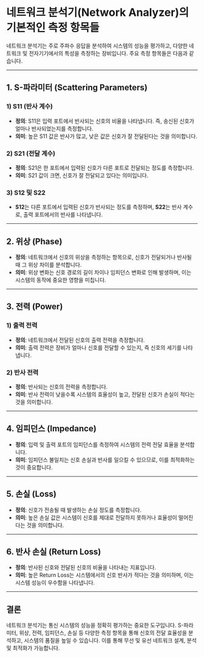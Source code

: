 # 네트워크 분석기(Network Analyzer)의 기본적인 측정 항목들

네트워크 분석기는 주로 주파수 응답을 분석하여 시스템의 성능을 평가하고, 다양한 네트워크 및 전자기기에서의 특성을 측정하는 장비입니다. 주요 측정 항목들은 다음과 같습니다.

---

## 1. **S-파라미터 (Scattering Parameters)**

### **1) S11 (반사 계수)**
- **정의**: S11은 입력 포트에서 반사되는 신호의 비율을 나타냅니다. 즉, 송신된 신호가 얼마나 반사되었는지를 측정합니다.
- **의미**: 높은 S11 값은 반사가 많고, 낮은 값은 신호가 잘 전달된다는 것을 의미합니다.

### **2) S21 (전달 계수)**
- **정의**: S21은 한 포트에서 입력된 신호가 다른 포트로 전달되는 정도를 측정합니다.
- **의미**: S21 값이 크면, 신호가 잘 전달되고 있다는 의미입니다.

### **3) S12 및 S22**
- **S12**는 다른 포트에서 입력된 신호가 반사되는 정도를 측정하며, **S22**는 반사 계수로, 출력 포트에서의 반사를 나타냅니다.

---

## 2. **위상 (Phase)**
- **정의**: 네트워크에서 신호의 위상을 측정하는 항목으로, 신호가 전달되거나 반사될 때 그 위상 차이를 분석합니다.
- **의미**: 위상 변화는 신호 경로의 길이 차이나 임피던스 변화로 인해 발생하며, 이는 시스템의 동작에 중요한 영향을 미칩니다.

---

## 3. **전력 (Power)**
### **1) 출력 전력**
- **정의**: 네트워크에서 전달된 신호의 출력 전력을 측정합니다.
- **의미**: 출력 전력은 장비가 얼마나 신호를 전달할 수 있는지, 즉 신호의 세기를 나타냅니다.

### **2) 반사 전력**
- **정의**: 반사되는 신호의 전력을 측정합니다.
- **의미**: 반사 전력이 낮을수록 시스템의 효율성이 높고, 전달된 신호가 손실이 적다는 것을 의미합니다.

---

## 4. **임피던스 (Impedance)**
- **정의**: 입력 및 출력 포트의 임피던스를 측정하여 시스템의 전력 전달 효율을 분석합니다.
- **의미**: 임피던스 불일치는 신호 손실과 반사를 일으킬 수 있으므로, 이를 최적화하는 것이 중요합니다.

---

## 5. **손실 (Loss)**
- **정의**: 신호가 전송될 때 발생하는 손실 정도를 측정합니다. 
- **의미**: 높은 손실 값은 시스템이 신호를 제대로 전달하지 못하거나 효율성이 떨어진다는 것을 의미합니다.

---

## 6. **반사 손실 (Return Loss)**
- **정의**: 반사된 신호와 전달된 신호의 비율을 나타내는 지표입니다.
- **의미**: 높은 Return Loss는 시스템에서의 신호 반사가 적다는 것을 의미하며, 이는 시스템 성능이 우수함을 나타냅니다.

---

## 결론
네트워크 분석기는 통신 시스템의 성능을 정확히 평가하는 중요한 도구입니다. S-파라미터, 위상, 전력, 임피던스, 손실 등 다양한 측정 항목을 통해 신호의 전달 효율성을 분석하고, 시스템의 품질을 높일 수 있습니다. 이를 통해 무선 및 유선 네트워크 설계, 분석 및 최적화가 가능합니다.
